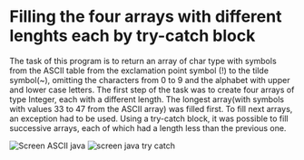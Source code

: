 # Filling the four arrays with different lenghts each by try-catch block</bold>

The task of this program is to return an array of char type with symbols from the ASCII table from the exclamation point symbol (!) to the tilde symbol(~), omitting the characters from 0 to 9 and the alphabet with upper and lower case letters.
The first step of the task was to create four arrays of type Integer, each with a different length. The longest array(with symbols with values 33 to 47 from the ASCII array) was filled first. 
To fill next arrays, an exception had to be used. Using a try-catch block, it was possible to fill successive arrays, each of which had a length less than the previous one.

![Screen ASCII java](https://github.com/DominikSmo/ASCII-algorithms/assets/147718259/a878daaa-5b92-48c1-a0bf-c7d67ce0b44a)
![screen java try catch](https://github.com/DominikSmo/ASCII-algorithms/assets/147718259/79ae78bd-05a6-47dd-9bc7-5bbbf7c5daff)
